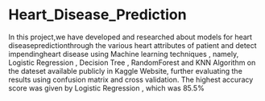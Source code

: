 # Heart_Disease_Prediction

In this project,we have developed and researched about models for heart diseasepredictionthrough the various heart attributes of patient and detect impendingheart
disease using Machine learning techniques , namely, Logistic Regression , Decision Tree , RandomForest and KNN Algorithm on the dateset available publicly in Kaggle Website, further evaluating the results using confusion matrix and cross validation. The highest accuracy score was given by Logistic Regression , which was 85.5%
